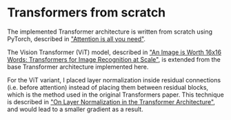 # Transformers from scratch

The implemented Transformer architecture is written from scratch using PyTorch, described in ["Attention is all you need"](https://proceedings.neurips.cc/paper_files/paper/2017/file/3f5ee243547dee91fbd053c1c4a845aa-Paper.pdf).

The Vision Transformer (ViT) model, described in ["An Image is Worth 16x16 Words: Transformers for Image Recognition at Scale"](https://arxiv.org/pdf/2010.11929), is extended from the base Transformer architecture implemented here.

For the ViT variant, I placed layer normalization inside residual connections (i.e. before attention) instead of placing them between residual blocks, which is the method used in the original Transformers paper. This technique is described in ["On Layer Normalization in the Transformer Architecture"](https://proceedings.mlr.press/v119/xiong20b/xiong20b.pdf), and would lead to a smaller gradient as a result.

